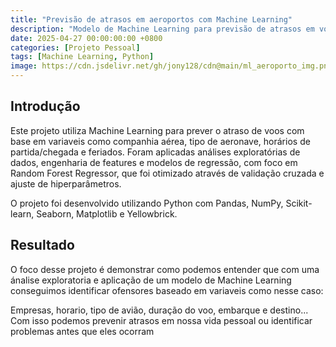 ```yaml
---
title: "Previsão de atrasos em aeroportos com Machine Learning"
description: "Modelo de Machine Learning para previsão de atrasos em voos"
date: 2025-04-27 00:00:00:00 +0800
categories: [Projeto Pessoal]
tags: [Machine Learning, Python]
image: https://cdn.jsdelivr.net/gh/jony128/cdn@main/ml_aeroporto_img.png
---
```


## Introdução

Este projeto utiliza Machine Learning para prever o atraso de voos com base em variaveis como companhia aérea, tipo de aeronave, horários de partida/chegada e feriados. Foram aplicadas análises exploratórias de dados, engenharia de features e modelos de regressão, com foco em Random Forest Regressor, que foi otimizado através de validação cruzada e ajuste de hiperparâmetros.

O projeto foi desenvolvido utilizando Python com Pandas, NumPy, Scikit-learn, Seaborn, Matplotlib e Yellowbrick.

## Resultado

O foco desse projeto é demonstrar como podemos entender que com uma ánalise exploratoria e aplicação de um modelo de Machine Learning conseguimos identificar ofensores baseado em variaveis como nesse caso:

Empresas, horario, tipo de avião, duração do voo, embarque e destino...<br>
Com isso podemos prevenir atrasos em nossa vida pessoal ou identificar problemas antes que eles ocorram

